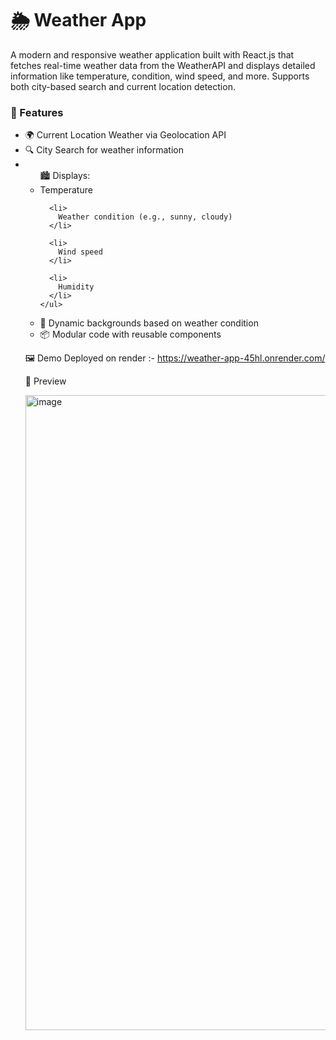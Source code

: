 <h1>🌦️ Weather App</h1>
A modern and responsive weather application built with React.js that fetches real-time weather data from the WeatherAPI and displays detailed information like temperature, condition, wind speed, and more. Supports both city-based search and current location detection.

<h3>🚀 Features</h3>
<ul>
  <li>
    🌍 Current Location Weather via Geolocation API
  </li>
  
  <li>
    🔍 City Search for weather information      
  </li>

  <li>
    <ul>
      🏙️ Displays:
      <li>
        Temperature
      </li>

      <li>
        Weather condition (e.g., sunny, cloudy)
      </li>

      <li>
        Wind speed
      </li>

      <li>
        Humidity
      </li>
    </ul>
  </li>

  <li>
    🎨 Dynamic backgrounds based on weather condition
  </li>

  <li>
    📦 Modular code with reusable components
  </li>

</ul>

🖼️ Demo
Deployed on render :- https://weather-app-45hl.onrender.com/


📸 Preview

<img width="1919" height="1016" alt="image" src="https://github.com/user-attachments/assets/b35e3ede-e593-4c3a-af60-0a4ce2e19edd" />


